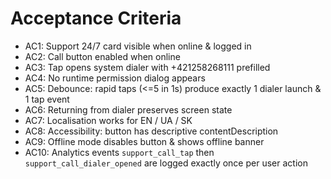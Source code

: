 # Acceptance Criteria

- AC1: Support 24/7 card visible when online & logged in
- AC2: Call button enabled when online
- AC3: Tap opens system dialer with +421258268111 prefilled
- AC4: No runtime permission dialog appears
- AC5: Debounce: rapid taps (<=5 in 1s) produce exactly 1 dialer launch & 1 tap event
- AC6: Returning from dialer preserves screen state
- AC7: Localisation works for EN / UA / SK
- AC8: Accessibility: button has descriptive contentDescription
- AC9: Offline mode disables button & shows offline banner
- AC10: Analytics events `support_call_tap` then `support_call_dialer_opened` are logged exactly once per user action 